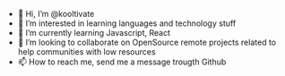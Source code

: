 - 👋 Hi, I’m @kooltivate
- 👀 I’m interested in learning languages and technology stuff
- 🌱 I’m currently learning Javascript, React
- 💞️ I’m looking to collaborate on OpenSource remote projects related to help communities with low resources
- 📫 How to reach me, send me a message trougth Github

<!---
kooltivate/kooltivate is a ✨ special ✨ repository because its `README.md` (this file) appears on your GitHub profile.
You can click the Preview link to take a look at your changes.
--->
